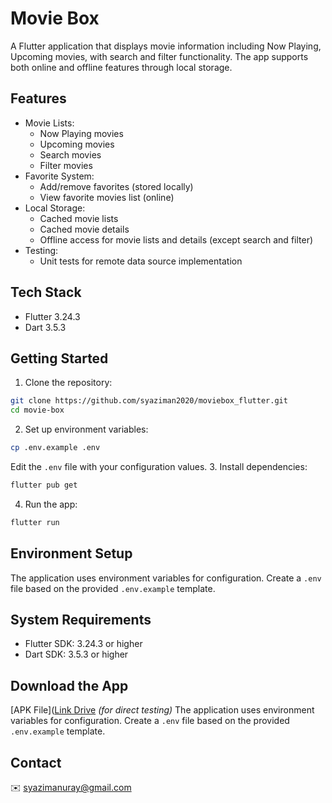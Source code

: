 # Movie Box
A Flutter application that displays movie information including Now Playing, Upcoming movies, with search and filter functionality. The app supports both online and offline features through local storage.

## Features
- Movie Lists:
  - Now Playing movies
  - Upcoming movies
  - Search movies
  - Filter movies
- Favorite System:
  - Add/remove favorites (stored locally)
  - View favorite movies list (online)
- Local Storage:
  - Cached movie lists
  - Cached movie details
  - Offline access for movie lists and details (except search and filter)
- Testing:
  - Unit tests for remote data source implementation
    
## Tech Stack
- Flutter 3.24.3
- Dart 3.5.3
  
## Getting Started
1. Clone the repository:
```bash
git clone https://github.com/syaziman2020/moviebox_flutter.git
cd movie-box
```
2. Set up environment variables:
```bash
cp .env.example .env
```
Edit the `.env` file with your configuration values.
3. Install dependencies:
```bash
flutter pub get
```
4. Run the app:
```bash
flutter run
```

## Environment Setup
The application uses environment variables for configuration. Create a `.env` file based on the provided `.env.example` template.

## System Requirements
- Flutter SDK: 3.24.3 or higher
- Dart SDK: 3.5.3 or higher
  
## Download the App
[APK File]([Link Drive](https://drive.google.com/file/d/1psitcbFLXjCOqO08iPbQVCH2LRyrBZr4/view?usp=sharing) *(for direct testing)* 
The application uses environment variables for configuration. Create a `.env` file based on the provided `.env.example` template.

## Contact
✉️ [syazimanuray@gmail.com](mailto:syazimanuray@gmail.com)
